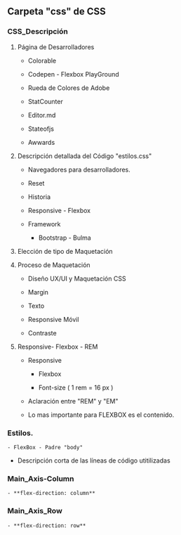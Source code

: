 ## Carpeta "css" de CSS

  ### **CSS_Descripción**

   1.  Página de Desarrolladores 

         - Colorable 
         
         - Codepen - Flexbox PlayGround

         - Rueda de Colores de Adobe 

         - StatCounter
         
         - Editor.md

         - Stateofjs

         - Awwards

   2. Descripción detallada del Código "estilos.css"

      - Navegadores para desarrolladores.

      - Reset 

      - Historia 

      - Responsive - Flexbox

      - Framework

         - Bootstrap - Bulma
      
   3. Elección de tipo de Maquetación 

   4. Proceso de Maquetación  

         - Diseño UX/UI  y Maquetación CSS

         - Margin 

         - Texto

         - Responsive Móvil 

         - Contraste

   5. Responsive- Flexbox - REM

         - Responsive
            
            - Flexbox

            - Font-size ( 1 rem = 16 px ) 
         
         - Aclaración entre "REM" y "EM" 

         - Lo mas importante para FLEXBOX es el contenido.    
   

### **Estilos.**

    - FlexBox - Padre "body"

   - Descripción corta de las líneas de código utitilizadas

### **Main_Axis-Column** 

    - **flex-direction: column**
    
###  **Main_Axis_Row**

    - **flex-direction: row**